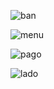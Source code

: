 ![ban](https://github.com/user-attachments/assets/ae4da753-4d01-4f7b-8866-c13919454ab8)

![menu](https://github.com/user-attachments/assets/b7277b2c-8be7-48c2-8361-d60ffdbb0734)

![pago](https://github.com/user-attachments/assets/7175e2b1-346e-4c97-a473-e816ca01edad)

![lado](https://github.com/user-attachments/assets/8f7f12ba-9960-4aea-a7f4-5a51e2d99fce)

